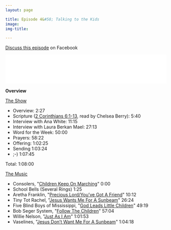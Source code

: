 ```yaml
---
layout: page

title: Episode 4&#58; Talking to the Kids
image:
img-title:

---
```


<a href="https://www.facebook.com/DanielSchultzWriter/posts/1768827356506195">Discuss this episode</a> on Facebook

<iframe style="border: none" src="//html5-player.libsyn.com/embed/episode/id/6758848/height/90/theme/custom/autoplay/no/autonext/no/thumbnail/yes/preload/no/no_addthis/no/direction/backward/render-playlist/no/custom-color/87A93A/" height="90" width="100%" scrolling="no"  allowfullscreen webkitallowfullscreen mozallowfullscreen oallowfullscreen msallowfullscreen></iframe>

<strong>Overview</strong>

<u>The Show</u>
<ul>
	<li>Overview: 2:27</li>
	<li>Scripture (<a href="https://www.biblegateway.com/passage/?search=2+Corinthians+6%3A1-13&version=ERV">2 Corinthians 6:1-13</a>, read by Chelsea Berry): 5:40</li>
	<li>Interview with Ana White: 11:15</li>
	<li>Interview with Laura Berkan Mael: 27:13</li>
	<li>Word for the Week: 50:00</li>
	<li>Prayers: 58:22</li>
	<li>Offering: 1:02:25</li>
	<li>Sending 1:03:24</li>
	<li>;-) 1:07:45</li>
</ul>
Total: 1:08:00

<u>The Music</u>
<ul>
	<li>Consolers, "<a href="https://www.amazon.com/Heard-Angels-Singing-Electrifying-Gospel/dp/B00EUEWR2G">Children Keep On Marching</a>" 0:00</li>
	<li>School Bells (Several Rings) 1:25</li>
	<li>Aretha Franklin, "<a href="https://www.amazon.com/dp/B00RWEL7J0/ref=dm_ws_tlw_trk2">Precious Lord/You’ve Got A Friend</a>" 10:12</li>
	<li>Tiny Tot Rachel, "<a href="http://wfmu.org/365/2003/201.shtml">Jesus Wants Me For A Sunbeam</a>" 26:24</li>
	<li>Five Blind Boys of Mississippi, "<a href="https://www.amazon.com/1947-1954-Five-Blind-Mississippi/dp/B000JFXTQ8">God Leads Little Children</a>" 49:19</li>
	<li>Bob Seger System, "<a href="https://www.youtube.com/watch?v=eTd3EB5sFlQ">Follow The Children</a>" 57:04</li>
	<li>Willie Nelson, "<a href="https://www.amazon.com/Just-as-I-Am/dp/B001DBW7T2">Just As I Am</a>" 1:01:53</li>
	<li>Vaselines, "<a href="https://www.amazon.co.uk/dp/B003X3G7ZS/ref=dm_ws_tlw_trk7">Jesus Don’t Want Me For A Sunbeam</a>" 1:04:18</li>
</ul>